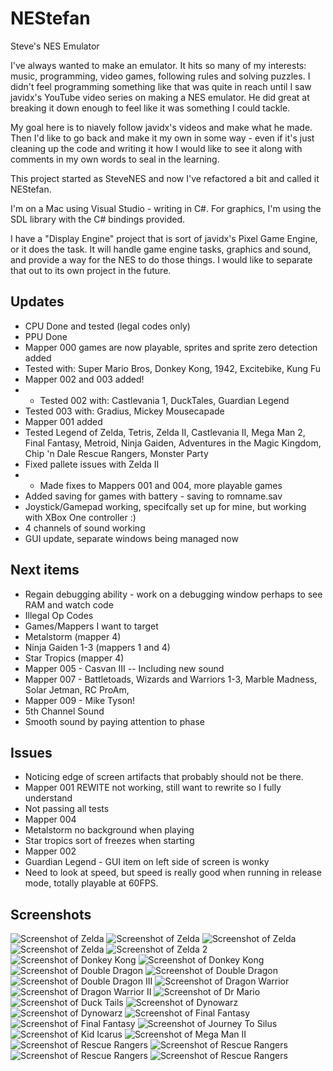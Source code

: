 # NEStefan
Steve's NES Emulator

I've always wanted to make an emulator. It hits so many of my interests: music, programming, video games, following rules and solving puzzles. I didn't feel programming something like that was quite in reach until I saw javidx's YouTube video series on making a NES emulator. He did great at breaking it down enough to feel like it was something I could tackle.

My goal here is to niavely follow javidx's videos and make what he made. Then I'd like to go back and make it my own in some way - even if it's just cleaning up the code and writing it how I would like to see it along with comments in my own words to seal in the learning.

This project started as SteveNES and now I've refactored a bit and called it NEStefan.

I'm on a Mac using Visual Studio - writing in C#. For graphics, I'm using the SDL library with the C# bindings provided.

I have a "Display Engine" project that is sort of javidx's Pixel Game Engine, or it does the task. It will handle game engine tasks, graphics and sound, and provide a way for the NES to do those things. I would like to separate that out to its own project in the future.

## Updates
* CPU Done and tested (legal codes only)
* PPU Done
* Mapper 000 games are now playable, sprites and sprite zero detection added
* Tested with: Super Mario Bros, Donkey Kong, 1942, Excitebike, Kung Fu
* Mapper 002 and 003 added!
* * Tested 002 with: Castlevania 1, DuckTales, Guardian Legend
* Tested 003 with: Gradius, Mickey Mousecapade
* Mapper 001 added
* Tested Legend of Zelda, Tetris, Zelda II, Castlevania II, Mega Man 2, Final Fantasy, Metroid, Ninja Gaiden, Adventures in the Magic Kingdom, Chip 'n Dale Rescue Rangers, Monster Party
* Fixed pallete issues with Zelda II
* * Made fixes to Mappers 001 and 004, more playable games
* Added saving for games with battery - saving to romname.sav
* Joystick/Gamepad working, specifcally set up for mine, but working with XBox One controller :)
* 4 channels of sound working
* GUI update, separate windows being managed now

## Next items
* Regain debugging ability - work on a debugging window perhaps to see RAM and watch code
* Illegal Op Codes
* Games/Mappers I want to target
* Metalstorm (mapper 4)
* Ninja Gaiden 1-3 (mappers 1 and 4)
* Star Tropics (mapper 4)
* Mapper 005 - Casvan III -- Including new sound
* Mapper 007 - Battletoads, Wizards and Warriors 1-3, Marble Madness, Solar Jetman, RC ProAm,
* Mapper 009 - Mike Tyson!
* 5th Channel Sound
* Smooth sound by paying attention to phase

## Issues
* Noticing edge of screen artifacts that probably should not be there.
* Mapper 001 REWITE not working, still want to rewrite so I fully understand
* Not passing all tests
* Mapper 004
* Metalstorm no background when playing
* Star tropics sort of freezes when starting
* Mapper 002
* Guardian Legend - GUI item on left side of screen is wonky
* Need to look at speed, but speed is really good when running in release mode, totally playable at 60FPS.

## Screenshots
![Screenshot of Zelda](/Screenshots/Zelda1_1.png)
![Screenshot of Zelda](/Screenshots/Zelda1_2.png)
![Screenshot of Zelda](/Screenshots/Zelda1_3.png)
![Screenshot of Zelda](/Screenshots/Zelda1_4.png)
![Screenshot of Zelda 2](/Screenshots/Zelda2_1.png)
![Screenshot of Donkey Kong](/Screenshots/DK.png)
![Screenshot of Donkey Kong](/Screenshots/DK_1.png)
![Screenshot of Double Dragon](/Screenshots/DoubleDragon.png)
![Screenshot of Double Dragon](/Screenshots/DoubleDragon_1.png)
![Screenshot of Double Dragon III](/Screenshots/DoubleDragon3.png)
![Screenshot of Dragon Warrior](/Screenshots/DragonWarrior.png)
![Screenshot of Dragon Warrior II](/Screenshots/DragonWarrior2.png)
![Screenshot of Dr Mario](/Screenshots/DrMario.png)
![Screenshot of Duck Tails](/Screenshots/DuckTails.png)
![Screenshot of Dynowarz](/Screenshots/Dynowars.png)
![Screenshot of Dynowarz](/Screenshots/Dynowars_1.png)
![Screenshot of Final Fantasy](/Screenshots/FinalFantasy_1.png)
![Screenshot of Final Fantasy](/Screenshots/FinalFantasy_2.png)
![Screenshot of Journey To Silus](/Screenshots/JourneyToSilus.png)
![Screenshot of Kid Icarus](/Screenshots/KidIcarus.png)
![Screenshot of Mega Man II](/Screenshots/MegaMan2_1.png)
![Screenshot of Rescue Rangers](/Screenshots/RescueRangers.png)
![Screenshot of Rescue Rangers](/Screenshots/RescueRangers_1.png)
![Screenshot of Rescue Rangers](/Screenshots/RescueRangers_2.png)
![Screenshot of Rescue Rangers](/Screenshots/RescueRangers_3.png)
